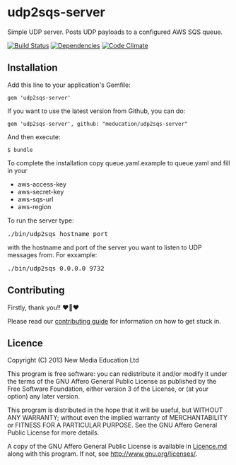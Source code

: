 # udp2sqs-server

Simple UDP server. Posts UDP payloads to a configured AWS SQS queue.

[![Build Status](https://travis-ci.org/meducation/udp2sqs-server.png)](https://travis-ci.org/meducation/udp2sqs-server)
[![Dependencies](https://gemnasium.com/meducation/udp2sqs-server.png?travis)](https://gemnasium.com/meducation/udp2sqs-server)
[![Code Climate](https://codeclimate.com/github/meducation/udp2sqs-server.png)](https://codeclimate.com/github/meducation/udp2sqs-server)

## Installation

Add this line to your application's Gemfile:

    gem 'udp2sqs-server'

If you want to use the latest version from Github, you can do:

    gem 'udp2sqs-server', github: "meducation/udp2sqs-server"

And then execute:

    $ bundle

To complete the installation copy queue.yaml.example to queue.yaml and fill in your

* aws-access-key
* aws-secret-key
* aws-sqs-url
* aws-region

To run the server type:

<pre>
./bin/udp2sqs hostname port
</pre>

with the hostname and port of the server you want to listen to UDP messages from. For exxample:

<pre>
./bin/udp2sqs 0.0.0.0 9732
</pre>

## Contributing

Firstly, thank you!! :heart::sparkling_heart::heart:

Please read our [contributing guide](https://github.com/meducation/udp2sqs-client/tree/master/CONTRIBUTING.md) for information on how to get stuck in.

## Licence

Copyright (C) 2013 New Media Education Ltd

This program is free software: you can redistribute it and/or modify
it under the terms of the GNU Affero General Public License as published by
the Free Software Foundation, either version 3 of the License, or
(at your option) any later version.

This program is distributed in the hope that it will be useful,
but WITHOUT ANY WARRANTY; without even the implied warranty of
MERCHANTABILITY or FITNESS FOR A PARTICULAR PURPOSE.  See the
GNU Affero General Public License for more details.

A copy of the GNU Affero General Public License is available in [Licence.md](https://github.com/meducation/udp2sqs-client/blob/master/LICENCE.md)
along with this program.  If not, see <http://www.gnu.org/licenses/>.
